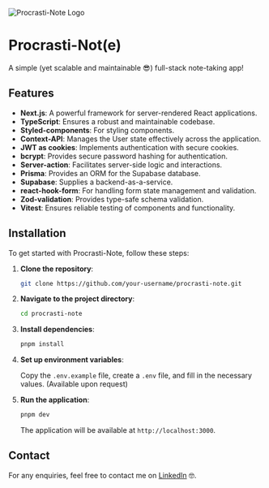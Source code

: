 ![Procrasti-Note Logo](https://img.icons8.com/?size=100&id=55fqUsmHwQDN&format=png&color=000000)

# Procrasti-Not(e)

A simple (yet scalable and maintainable 😎) full-stack note-taking app!

## Features

- **Next.js**: A powerful framework for server-rendered React applications.
- **TypeScript**: Ensures a robust and maintainable codebase.
- **Styled-components**: For styling components.
- **Context-API**: Manages the User state effectively across the application.
- **JWT as cookies**: Implements authentication with secure cookies.
- **bcrypt**: Provides secure password hashing for authentication.
- **Server-action**: Facilitates server-side logic and interactions.
- **Prisma**: Provides an ORM for the Supabase database.
- **Supabase**: Supplies a backend-as-a-service.
- **react-hook-form**: For handling form state management and validation.
- **Zod-validation**: Provides type-safe schema validation.
- **Vitest**: Ensures reliable testing of components and functionality.

## Installation

To get started with Procrasti-Note, follow these steps:

1. **Clone the repository**:

   ```bash
   git clone https://github.com/your-username/procrasti-note.git
   ```

2. **Navigate to the project directory**:

   ```bash
   cd procrasti-note
   ```

3. **Install dependencies**:

   ```bash
   pnpm install
   ```

4. **Set up environment variables**:

   Copy the `.env.example` file, create a `.env` file, and fill in the necessary values. (Available upon request)

5. **Run the application**:

   ```bash
   pnpm dev
   ```

   The application will be available at `http://localhost:3000`.

## Contact

For any enquiries, feel free to contact me on [LinkedIn](https://www.linkedin.com/in/tanakalusengo/) 🤓.
